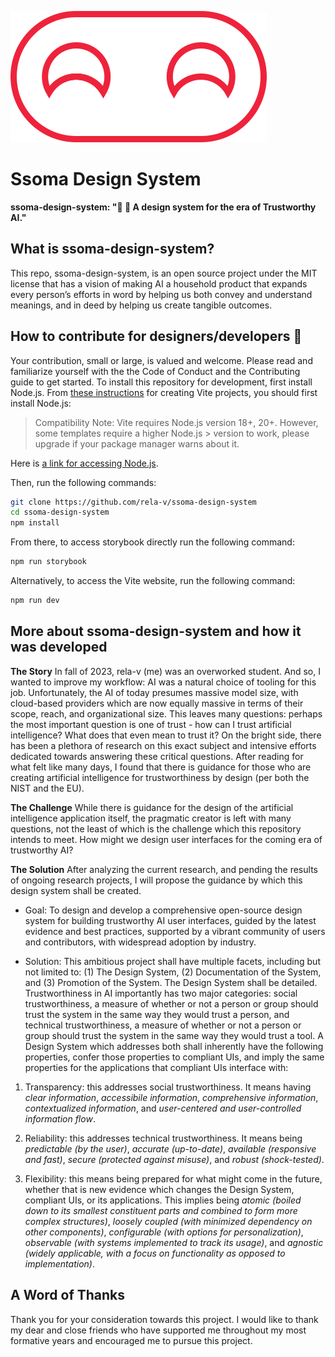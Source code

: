 ![ssoma-design-system-logo](ssoma-logo.svg)
# Ssoma Design System

**ssoma-design-system: "🧠 💬 A design system for the era of Trustworthy AI."**

## **What is ssoma-design-system?**
This repo, ssoma-design-system, is an open source project under the MIT license that has a vision of making AI a household product that expands every person’s efforts in word by helping us both convey and understand meanings, and in deed by helping us create tangible outcomes.

## **How to contribute for designers/developers 🤝**
Your contribution, small or large, is valued and welcome. Please read and familiarize yourself with the the Code of Conduct and the Contributing guide to get started. To install this repository for development, first install Node.js. From [these instructions](https://github.com/vitejs/vite/blob/main/packages/create-vite/README.md) for creating Vite projects, you should first install Node.js:

> Compatibility Note: Vite requires Node.js version 18+, 20+. However, some templates require a higher Node.js > version to work, please upgrade if your package manager warns about it.

Here is [a link for accessing Node.js](https://nodejs.org/en).

Then, run the following commands:

```bash
git clone https://github.com/rela-v/ssoma-design-system
cd ssoma-design-system
npm install
```

From there, to access storybook directly run the following command:

```bash
npm run storybook
```

Alternatively, to access the Vite website, run the following command:

```bash
npm run dev
```

## **More about ssoma-design-system and how it was developed**

**The Story**
In fall of 2023, rela-v (me) was an overworked student. And so, I wanted to improve my workflow: AI was a natural choice of tooling for this job. Unfortunately, the AI of today presumes massive model size, with cloud-based providers which are now equally massive in terms of their scope, reach, and organizational size. This leaves many questions: perhaps the most important question is one of trust - how can I trust artificial intelligence? What does that even mean to trust it? On the bright side, there has been a plethora of research on this exact subject and intensive efforts dedicated towards answering these critical questions. After reading for what felt like many days, I found that there is guidance for those who are creating artificial intelligence for trustworthiness by design (per both the NIST and the EU).

**The Challenge**
While there is guidance for the design of the artificial intelligence application itself, the pragmatic creator is left with many questions, not the least of which is the challenge which this repository intends to meet. How might we design user interfaces for the coming era of trustworthy AI?

**The Solution**
After analyzing the current research, and pending the results of ongoing research projects, I will propose the guidance by which this design system shall be created.

- Goal: To design and develop a comprehensive open-source design system for building trustworthy AI user interfaces, guided by the latest evidence and best practices, supported by a vibrant community of users and contributors, with widespread adoption by industry.

- Solution: This ambitious project shall have multiple facets, including but not limited to: (1) The Design System, (2) Documentation of the System, and (3) Promotion of the System. The Design System shall be detailed. Trustworthiness in AI importantly has two major categories: social trustworthiness, a measure of whether or not a person or group should trust the system in the same way they would trust a person, and technical trustworthiness, a measure of whether or not a person or group should trust the system in the same way they would trust a tool. A Design System which addresses both shall inherently have the following properties, confer those properties to compliant UIs, and imply the same properties for the applications that compliant UIs interface with:

1) Transparency: this addresses social trustworthiness. It means having *clear information*, *accessibile information*, *comprehensive information*, *contextualized information*, and *user-centered and user-controlled information flow*.

2) Reliability: this addresses technical trustworthiness. It means being *predictable (by the user)*, *accurate (up-to-date)*, *available (responsive and fast)*, *secure (protected against misuse)*, and *robust (shock-tested)*.

3) Flexibility: this means being prepared for what might come in the future, whether that is new evidence which changes the Design System, compliant UIs, or its applications. This implies being *atomic (boiled down to its smallest constituent parts and combined to form more complex structures)*, *loosely coupled (with minimized dependency on other components)*, *configurable (with options for personalization)*, *observable (with systems implemented to track its usage)*, and *agnostic (widely applicable, with a focus on functionality as opposed to implementation)*.

## **A Word of Thanks**
Thank you for your consideration towards this project. I would like to thank my dear and close friends who have supported me throughout my most formative years and encouraged me to pursue this project.